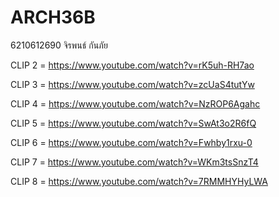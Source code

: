 # ARCH36B
6210612690 จิรพนธ์ กันภัย

CLIP 2 = https://www.youtube.com/watch?v=rK5uh-RH7ao

CLIP 3 = https://www.youtube.com/watch?v=zcUaS4tutYw

CLIP 4 = https://www.youtube.com/watch?v=NzROP6Agahc

CLIP 5 = https://www.youtube.com/watch?v=SwAt3o2R6fQ

CLIP 6 = https://www.youtube.com/watch?v=Fwhby1rxu-0

CLIP 7 = https://www.youtube.com/watch?v=WKm3tsSnzT4

CLIP 8 = https://www.youtube.com/watch?v=7RMMHYHyLWA
